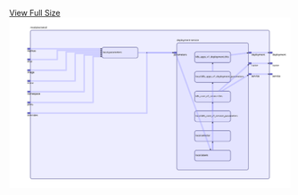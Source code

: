 [View Full Size](https://raw.githubusercontent.com/mingfang/terraform-k8s-modules/master/modules/zetcd/diagram.svg?sanitize=true)<img src="diagram.svg"/>
